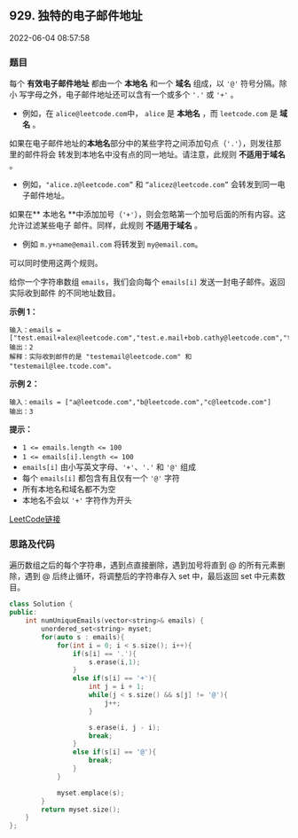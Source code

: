 ## 929. 独特的电子邮件地址

2022-06-04 08:57:58

### 题目

每个 **有效电子邮件地址** 都由一个 **本地名** 和一个 **域名** 组成，以 ``'@'`` 符号分隔。除小
写字母之外，电子邮件地址还可以含有一个或多个 ``'.'`` 或 ``'+'`` 。


- 例如，在 ``alice@leetcode.com``中， ``alice`` 是 **本地名** ，而 ``leetcode.com`` 是 **域名** 。


如果在电子邮件地址的**本地名**部分中的某些字符之间添加句点（``'.'``），则发往那里的邮件将会
转发到本地名中没有点的同一地址。请注意，此规则 **不适用于域名** 。


- 例如，``"alice.z@leetcode.com”`` 和 ``“alicez@leetcode.com”`` 会转发到同一电子邮件地址。   


如果在** 本地名 **中添加加号（``'+'``），则会忽略第一个加号后面的所有内容。这允许过滤某些电子
邮件。同样，此规则 **不适用于域名** 。


- 例如 ``m.y+name@email.com`` 将转发到 ``my@email.com``。


可以同时使用这两个规则。

给你一个字符串数组 ``emails``，我们会向每个 ``emails[i]`` 发送一封电子邮件。返回实际收到邮件 
的不同地址数目。



**示例 1：**

```
输入：emails = ["test.email+alex@leetcode.com","test.e.mail+bob.cathy@leetcode.com","testemail+david@lee.tcode.com"]
输出：2
解释：实际收到邮件的是 "testemail@leetcode.com" 和 "testemail@lee.tcode.com"。
```

**示例 2：**

```
输入：emails = ["a@leetcode.com","b@leetcode.com","c@leetcode.com"]
输出：3
```



**提示：**


- ``1 <= emails.length <= 100``
- ``1 <= emails[i].length <= 100``
- ``emails[i]`` 由小写英文字母、``'+'``、``'.'`` 和 ``'@'`` 组成
- 每个 ``emails[i]`` 都包含有且仅有一个 ``'@'`` 字符
- 所有本地名和域名都不为空
- 本地名不会以 ``'+'`` 字符作为开头



[LeetCode链接](https://leetcode-cn.com/problems/unique-email-addresses/)

### 思路及代码

遍历数组之后的每个字符串，遇到点直接删除，遇到加号将直到 @ 的所有元素删除，遇到 @ 后终止循环，将调整后的字符串存入 set 中，最后返回 set 中元素数目。

```cpp
class Solution {
public:
    int numUniqueEmails(vector<string>& emails) {
        unordered_set<string> myset;
        for(auto s : emails){
            for(int i = 0; i < s.size(); i++){
                if(s[i] == '.'){
                    s.erase(i,1);
                }
                else if(s[i] == '+'){
                    int j = i + 1;
                    while(j < s.size() && s[j] != '@'){
                        j++;
                    }

                    s.erase(i, j - i);
                    break;
                }
                else if(s[i] == '@'){
                    break;
                }
            }

            myset.emplace(s);
        }
        return myset.size();
    }
};
```